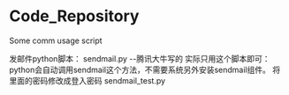 # Code_Repository
Some comm usage script

发邮件python脚本：
sendmail.py --腾讯大牛写的
实际只用这个脚本即可：python会自动调用sendmail这个方法，不需要系统另外安装sendmail组件。
将里面的密码修改成登入密码
sendmail_test.py
